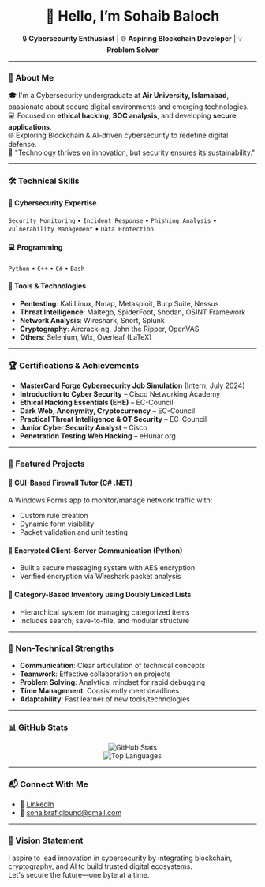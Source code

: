 <h1 align="center">👋 Hello, I’m Sohaib Baloch</h1>

<p align="center">
🔒 <strong>Cybersecurity Enthusiast</strong> | 🌐 <strong>Aspiring Blockchain Developer</strong> | 💡 <strong>Problem Solver</strong>  
</p>

---

### 🌟 About Me
🎓 I'm a Cybersecurity undergraduate at <strong>Air University, Islamabad</strong>, passionate about secure digital environments and emerging technologies.  
💻 Focused on **ethical hacking**, **SOC analysis**, and developing **secure applications**.  
🌐 Exploring Blockchain & AI-driven cybersecurity to redefine digital defense.  
🧠 "Technology thrives on innovation, but security ensures its sustainability."

---

### 🛠️ Technical Skills

#### 🔐 Cybersecurity Expertise
`Security Monitoring` • `Incident Response` • `Phishing Analysis` • `Vulnerability Management` • `Data Protection`

#### 💻 Programming
`Python` • `C++` • `C#` • `Bash`

#### 🧰 Tools & Technologies
- **Pentesting**: Kali Linux, Nmap, Metasploit, Burp Suite, Nessus  
- **Threat Intelligence**: Maltego, SpiderFoot, Shodan, OSINT Framework  
- **Network Analysis**: Wireshark, Snort, Splunk  
- **Cryptography**: Aircrack-ng, John the Ripper, OpenVAS  
- **Others**: Selenium, Wix, Overleaf (LaTeX)

---

### 🏆 Certifications & Achievements
- **MasterCard Forge Cybersecurity Job Simulation** (Intern, July 2024)  
- **Introduction to Cyber Security** – Cisco Networking Academy  
- **Ethical Hacking Essentials (EHE)** – EC-Council  
- **Dark Web, Anonymity, Cryptocurrency** – EC-Council  
- **Practical Threat Intelligence & OT Security** – EC-Council  
- **Junior Cyber Security Analyst** – Cisco  
- **Penetration Testing Web Hacking** – eHunar.org

---

### 🚀 Featured Projects

#### 🔐 GUI-Based Firewall Tutor (C# .NET)
A Windows Forms app to monitor/manage network traffic with:
- Custom rule creation
- Dynamic form visibility
- Packet validation and unit testing

#### 🔐 Encrypted Client-Server Communication (Python)
- Built a secure messaging system with AES encryption
- Verified encryption via Wireshark packet analysis

#### 🔐 Category-Based Inventory using Doubly Linked Lists
- Hierarchical system for managing categorized items
- Includes search, save-to-file, and modular structure

---

### 🤝 Non-Technical Strengths
- **Communication**: Clear articulation of technical concepts  
- **Teamwork**: Effective collaboration on projects  
- **Problem Solving**: Analytical mindset for rapid debugging  
- **Time Management**: Consistently meet deadlines  
- **Adaptability**: Fast learner of new tools/technologies

---

### 📊 GitHub Stats

<p align="center">
  <img src="https://github-readme-stats.vercel.app/api?username=YourUsername&show_icons=true&theme=github_dark" alt="GitHub Stats"/>
  <br/>
  <img src="https://github-readme-stats.vercel.app/api/top-langs/?username=YourUsername&layout=compact&theme=github_dark" alt="Top Languages"/>
</p>

---

### 📬 Connect With Me
- 🔗 [LinkedIn](https://www.linkedin.com/in/muhammad-sohaib-rafiq-624703296/)
- 📧 sohaibrafiqlound@gmail.com

---

### 🎯 Vision Statement
I aspire to lead innovation in cybersecurity by integrating blockchain, cryptography, and AI to build trusted digital ecosystems.  
Let's secure the future—one byte at a time.

